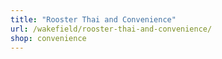 ```yaml
---
title: "Rooster Thai and Convenience"
url: /wakefield/rooster-thai-and-convenience/
shop: convenience
---
```

